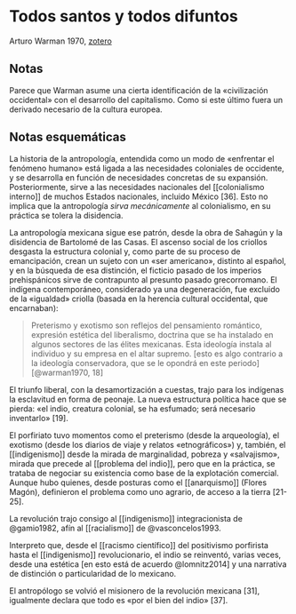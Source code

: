 # Todos santos y todos difuntos
Arturo Warman 1970, [zotero](zotero://select/items/@warman1970)

## Notas

Parece que Warman asume una cierta identificación de la «civilización occidental» con el desarrollo del capitalismo. Como si este último fuera un derivado necesario de la cultura europea.

## Notas esquemáticas

La historia de la antropología, entendida como un modo de «enfrentar el fenómeno humano» está ligada a las necesidades coloniales de occidente, y se desarrolla en función de necesidades concretas de su expansión. Posteriormente, sirve a las necesidades nacionales del [[colonialismo interno]] de muchos Estados nacionales, incluido México [36]. Esto no implica que la antropología *sirva mecánicamente* al colonialismo, en su práctica se tolera la disidencia.

La antropología mexicana sigue ese patrón, desde la obra de Sahagún y la disidencia de Bartolomé de las Casas. El ascenso social de los criollos desgasta la estructura colonial y, como parte de su proceso de emancipación, crean un sujeto con un «ser americano», distinto al español, y en la búsqueda de esa distinción, el ficticio pasado de los imperios prehispánicos sirve de contrapunto al presunto pasado grecorromano. El indígena contemporáneo, considerado ya una degeneración, fue excluido de la «igualdad» criolla (basada en la herencia cultural occidental, que encarnaban):

> Preterismo y exotismo son reflejos del pensamiento romántico, expresión estética del liberalismo, doctrina que se ha instalado en algunos sectores de las élites mexicanas. Esta ideología instala al individuo y su empresa en el altar supremo. \[esto es algo contrario a la ideología conservadora, que se le opondrá en este periodo\] [@warman1970, 18]

El triunfo liberal, con la desamortización a cuestas, trajo para los indígenas la esclavitud en forma de peonaje. La nueva estructura política hace que se pierda: «el indio, creatura colonial, se ha esfumado; será necesario inventarlo» [19].

El porfiriato tuvo momentos como el preterismo (desde la arqueología), el exotismo (desde los diarios de viaje y relatos «etnográficos») y, también, el [[indigenismo]] desde la mirada de marginalidad, pobreza y «salvajismo», mirada que precede al [[problema del indio]], pero que en la práctica, se trataba de negociar su existencia como base de la explotación comercial. Aunque hubo quienes, desde posturas como el [[anarquismo]] (Flores Magón), definieron el problema como uno agrario, de acceso a la tierra [21-25].

La revolución trajo consigo al [[indigenismo]] integracionista de @gamio1982, afín al [[racialismo]] de @vasconcelos1993.

Interpreto que, desde el [[racismo científico]] del positivismo porfirista hasta el [[indigenismo]] revolucionario, el indio se reinventó, varias veces, desde una estética [en esto está de acuerdo @lomnitz2014] y una narrativa de distinción o particularidad de lo mexicano.

El antropólogo se volvió el misionero de la revolución mexicana [31], igualmente declara que todo es «por el bien del indio» [37].

